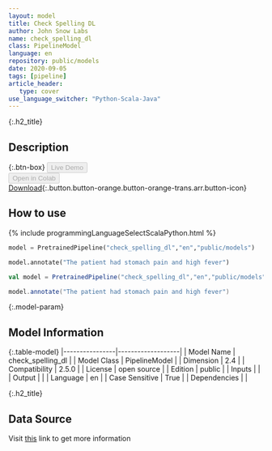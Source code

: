 ```yaml
---
layout: model
title: Check Spelling DL
author: John Snow Labs
name: check_spelling_dl
class: PipelineModel
language: en
repository: public/models
date: 2020-09-05
tags: [pipeline]
article_header:
   type: cover
use_language_switcher: "Python-Scala-Java"
---
```


{:.h2_title}
## Description 




{:.btn-box}
<button class="button button-orange" disabled>Live Demo</button><br/><button class="button button-orange" disabled>Open in Colab</button><br/>[Download](https://s3.amazonaws.com/auxdata.johnsnowlabs.com/public/models/check_spelling_dl_en_2.5.0_2.4_1589015487144.zip){:.button.button-orange.button-orange-trans.arr.button-icon}<br/>

## How to use 
<div class="tabs-box" markdown="1">

{% include programmingLanguageSelectScalaPython.html %}

```python
model = PretrainedPipeline("check_spelling_dl","en","public/models")

model.annotate("The patient had stomach pain and high fever")
```

```scala
val model = PretrainedPipeline("check_spelling_dl","en","public/models")

model.annotate("The patient had stomach pain and high fever")
```
</div>



{:.model-param}
## Model Information
{:.table-model}
|----------------|-------------------|
| Model Name     | check_spelling_dl |
| Model Class    | PipelineModel     |
| Dimension      | 2.4               |
| Compatibility  | 2.5.0             |
| License        | open source       |
| Edition        | public            |
| Inputs         |                   |
| Output         |                   |
| Language       | en                |
| Case Sensitive | True              |
| Dependencies   |                   |




{:.h2_title}
## Data Source
  
Visit [this]() link to get more information

